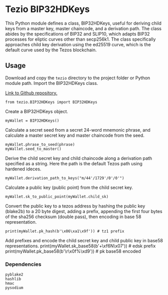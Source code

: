 # Tezio BIP32HDKeys

This Python module defines a class, BIP32HDKeys, useful for deriving child keys from a master key, master chaincode, and a derivation path. The class abides by the specifications of BIP32 and SLIP10, which adapts BIP32 processes for eliptic curves other than secp256k1. The class specifically approaches child key derivation using the ed25519 curve, which is the default curve used by the Tezos blockchain. 

## Usage

Download and copy the <code>tezio</code> directory to the project folder or Python module path. Import the BIP32HDKeys class.

[Link to Github repository.](https://github.com/prof-groff/tezio)

    from tezio.BIP32HDKeys import BIP32HDKeys

Create a BIP32HDKeys object.

    myWallet = BIP32HDKeys()
    
Calculate a secret seed from a secret 24-word mnemonic phrase, and calculate a master secret key and master chaincode from the seed.

    myWallet.phrase_to_seed(phrase)
    myWallet.seed_to_master()
    
Derive the child secret key and child chaincode along a derivation path specified as a string. Here the path is the default Tezos path using hardened ideces. 

    myWallet.derivation_path_to_keys("m/44'/1729'/0'/0'")
    
Calculate a public key (public point) from the child secret key.

    myWallet.sk_to_public_point(myWallet.child_sk)
    
Convert the public key to a tezos address by hashing the public key (blake2b) to a 20 byte digest, adding a prefix, appending the first four bytes of the sha256 checksum (double pass), then encoding in base 58 representation. 

    print(myWallet.pk_hash(b'\x06\xa1\x9f')) # tz1 prefix
    
Add prefixes and encode the child secret key and child public key in base58 representations. 
    print(myWallet.sk_base58(b'+\xf6N\x07')) # edsk prefix
    print(myWallet.pk_base58(b'\r\x0f%\xd9')) # pk base58 encoded

    
### Dependencies

    pyblake2
    hashlib
    hmac
    pysodium
